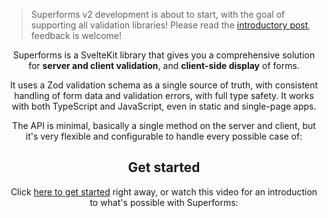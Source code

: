 <script lang="ts">
  import Head from '$lib/Head.svelte'
  import Header from './Header.svelte'
	import Youtube from '$lib/Youtube.svelte'
	import Gallery from './Gallery.svelte'
</script>

<Head title="Superforms for SvelteKit" />

> Superforms v2 development is about to start, with the goal of supporting all validation libraries! Please read the [introductory post](https://blog.encodeart.dev/superforms-v2-supporting-all-validation-libraries), feedback is welcome!

<Header />

Superforms is a SvelteKit library that gives you a comprehensive solution for **server and client validation**, and **client-side display** of forms.

It uses a Zod validation schema as a single source of truth, with consistent handling of form data and validation errors, with full type safety. It works with both TypeScript and JavaScript, even in static and single-page apps.

The API is minimal, basically a single method on the server and client, but it's very flexible and configurable to handle every possible case of:

<Gallery />

## Get started

Click [here to get started](/get-started) right away, or watch this video for an introduction to what's possible with Superforms:

<Youtube id="MiKzH3kcVfs" />

<br><br>
